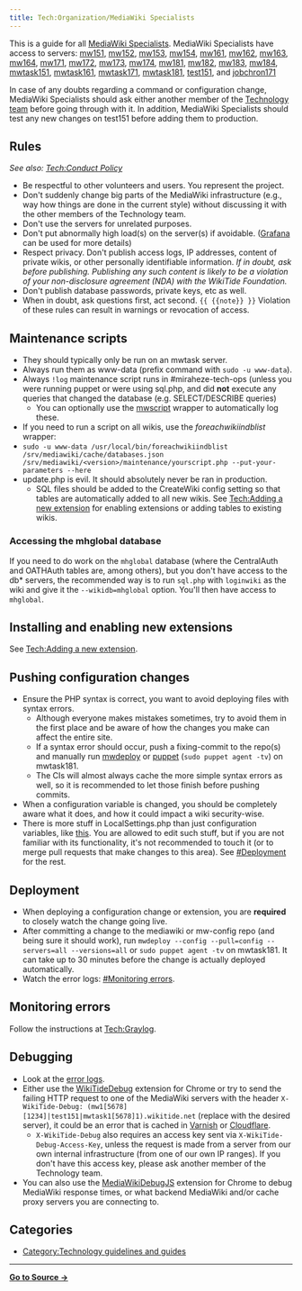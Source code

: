 ```yaml
---
title: Tech:Organization/MediaWiki Specialists
---
```


This is a guide for all [MediaWiki Specialists](/tech-docs/techorganization#mediawiki-specialist). MediaWiki Specialists have access to servers: [mw151](/tech-docs/techmw151), [mw152](/tech-docs/techmw152), [mw153](https://meta.miraheze.org/wiki/Tech:Mw153), [mw154](https://meta.miraheze.org/wiki/Tech:Mw154), [mw161](/tech-docs/techmw161), [mw162](/tech-docs/techmw162), [mw163](https://meta.miraheze.org/wiki/Tech:Mw163), [mw164](https://meta.miraheze.org/wiki/Tech:Mw164), [mw171](/tech-docs/techmw171), [mw172](/tech-docs/techmw172), [mw173](https://meta.miraheze.org/wiki/Tech:Mw173), [mw174](https://meta.miraheze.org/wiki/Tech:Mw174), [mw181](/tech-docs/techmw181), [mw182](/tech-docs/techmw182), [mw183](https://meta.miraheze.org/wiki/Tech:Mw183), [mw184](https://meta.miraheze.org/wiki/Tech:Mw184), [mwtask151](https://meta.miraheze.org/wiki/Tech:Mwtask151), [mwtask161](https://meta.miraheze.org/wiki/Tech:Mwtask161), [mwtask171](/tech-docs/techmwtask171), [mwtask181](/tech-docs/techmwtask181), [test151](/tech-docs/techtest151), and [jobchron171](/tech-docs/techjobchron171)

In case of any doubts regarding a command or configuration change, MediaWiki Specialists should ask either another member of the [Technology team](/tech-docs/techvolunteers) before going through with it. In addition, MediaWiki Specialists should test any new changes on test151 before adding them to production.

## Rules 

   *See also: [Tech:Conduct Policy](/tech-docs/techconduct_policy)*

* Be respectful to other volunteers and users. You represent the project.
* Don't suddenly change big parts of the MediaWiki infrastructure (e.g., way how things are done in the current style) without discussing it with the other members of the Technology team.
* Don't use the servers for unrelated purposes.
* Don't put abnormally high load(s) on the server(s) if avoidable. ([Grafana](/tech-docs/techgrafana) can be used for more details)
* Respect privacy. Don't publish access logs, IP addresses, content of private wikis, or other personally identifiable information. *If in doubt, ask before publishing. Publishing any such content is likely to be a violation of your non-disclosure agreement (NDA) with the WikiTide Foundation.*
* Don't publish database passwords, private keys, etc as well.
* When in doubt, ask questions first, act second.
 `{{ {{note}} }}` Violation of these rules can result in warnings or revocation of access.

## Maintenance scripts 

* They should typically only be run on an mwtask server.
* Always run them as www-data (prefix command with `sudo -u www-data`).
* Always `!log` maintenance script runs in #miraheze-tech-ops (unless you were running puppet or were using sql.php, and did **not** execute any queries that changed the database (e.g. SELECT/DESCRIBE queries)
   * You can optionally use the [mwscript](/tech-docs/techmediawiki_appserver#mwscript) wrapper to automatically log these.
* If you need to run a script on all wikis, use the *foreachwikiindblist* wrapper:
* `sudo -u www-data /usr/local/bin/foreachwikiindblist /srv/mediawiki/cache/databases.json /srv/mediawiki/<version>/maintenance/yourscript.php --put-your-parameters --here`
* update.php is evil. It should absolutely never be ran in production.
   * SQL files should be added to the CreateWiki config setting so that tables are automatically added to all new wikis. See [Tech:Adding a new extension](/tech-docs/techadding_a_new_extension) for enabling extensions or adding tables to existing wikis.

### Accessing the mhglobal database 

If you need to do work on the `mhglobal` database (where the CentralAuth and OATHAuth tables are, among others), but you don't have access to the db* servers, the recommended way is to run `sql.php` with `loginwiki` as the wiki and give it the `--wikidb=mhglobal` option. You'll then have access to `mhglobal`.

## Installing and enabling new extensions 

See [Tech:Adding a new extension](/tech-docs/techadding_a_new_extension).

## Pushing configuration changes 

* Ensure the PHP syntax is correct, you want to avoid deploying files with syntax errors.
   * Although everyone makes mistakes sometimes, try to avoid them in the first place and be aware of how the changes you make can affect the entire site.
   * If a syntax error should occur, push a fixing-commit to the repo(s) and manually run [mwdeploy](/tech-docs/techmwdeploy) or [puppet](/tech-docs/techpuppet) (`sudo puppet agent -tv`) on mwtask181.
   * The CIs will almost always cache the more simple syntax errors as well, so it is recommended to let those finish before pushing commits.
* When a configuration variable is changed, you should be completely aware what it does, and how it could impact a wiki security-wise.
* There is more stuff in LocalSettings.php than just configuration variables, like [this](https://github.com/miraheze/mw-config/blob/d9b720ba7a19fd77d7dc7c08a9e3f640cb6c9b0f/LocalSettings.php#L2905-L3028). You are allowed to edit such stuff, but if you are not familiar with its functionality, it's not recommended to touch it (or to merge pull requests that make changes to this area).
See [#Deployment](#deployment) for the rest.

## Deployment 

* When deploying a configuration change or extension, you are **required** to closely watch the change going live.
* After committing a change to the mediawiki or mw-config repo (and being sure it should work), run `mwdeploy --config --pull=config --servers=all --versions=all` or `sudo puppet agent -tv` on mwtask181. It can take up to 30 minutes before the change is actually deployed automatically.
* Watch the error logs: [#Monitoring errors](#monitoring-errors).

## Monitoring errors 

Follow the instructions at [Tech:Graylog](/tech-docs/techgraylog).

## Debugging 

* Look at the [error logs](#monitoring-errors).
* Either use the [WikiTideDebug](https://github.com/miraheze/WikiTideDebug) extension for Chrome or try to send the failing HTTP request to one of the MediaWiki servers with the header `X-WikiTide-Debug: (mw1[5678][1234]|test151|mwtask1[5678]1).wikitide.net` (replace with the desired server), it could be an error that is cached in [Varnish](/tech-docs/techvarnish) or [Cloudflare](/tech-docs/techcloudflare).
   * `X-WikiTide-Debug` also requires an access key sent via `X-WikiTide-Debug-Access-Key`, unless the request is made from a server from our own internal infrastructure (from one of our own IP ranges). If you don't have this access key, please ask another member of the Technology team.
* You can also use the [MediaWikiDebugJS](https://github.com/miraheze/MediaWikiDebugJS) extension for Chrome to debug MediaWiki response times, or what backend MediaWiki and/or cache proxy servers you are connecting to.

## Categories

* [Category:Technology guidelines and guides](https://meta.miraheze.org/wiki/Category:Technology_guidelines_and_guides)

----
**[Go to Source &rarr;](https://meta.miraheze.org/wiki/Tech:Organization/MediaWiki_Specialists)**